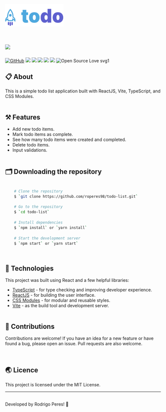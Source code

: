 <h1>
    <img src="src/assets/Logo.svg" width="190px"/>
</h1>

<h1>
    <img src="public/main.png"/>
</h1>

[![GitHub](https://img.shields.io/github/license/mashape/apistatus.svg)](https://github.com/roperes98/todo-list/blob/master/LICENSE)
![](https://img.shields.io/github/package-json/v/roperes98/todo-list.svg)
![](https://img.shields.io/github/last-commit/roperes98/todo-list.svg?color=red)
![](https://img.shields.io/github/languages/count/roperes98/todo-list.svg?color=lightgrey)
![](https://img.shields.io/github/languages/top/roperes98/todo-list.svg?color=yellow)
![](https://img.shields.io/github/repo-size/roperes98/todo-list.svg)
![Open Source Love svg1](https://badges.frapsoft.com/os/v1/open-source.svg?v=103)⠀⠀⠀⠀
⠀⠀⠀⠀⠀⠀⠀⠀<br>
## 📋 About

This is a simple todo list application built with ReactJS, Vite, TypeScript, and CSS Modules.
⠀⠀⠀⠀⠀⠀⠀⠀<br><br>
## ⚒️ Features

- Add new todo items.
- Mark todo items as complete.
- See how many todo items were created and completed.
- Delete todo items.
- Input validations.
⠀⠀⠀⠀⠀⠀⠀⠀<br><br>
## 🗂️ Downloading the repository

```bash

    # Clone the repository
    $ `git clone https://github.com/roperes98/todo-list.git`

    # Go to the repository
    $ `cd todo-list`

    # Install dependencies
    $ `npm install` or `yarn install`

    # Start the development server
    $ `npm start` or `yarn start`

```
⠀⠀⠀⠀⠀⠀⠀⠀<br>
## 🚀 Technologies

This project was built using React and a few helpful libraries:

- [TypeScript](https://www.typescriptlang.org/) - for type checking and improving developer experience.
- [ReactJS](https://reactjs.org) - for building the user interface.
- [CSS Modules](https://github.com/css-modules/css-modules) - for modular and reusable styles.
- [Vite](https://vitejs.dev/) - as the build tool and development server.
⠀⠀⠀⠀⠀⠀<br><br>
## 🚀 Contributions

Contributions are welcome! If you have an idea for a new feature or have found a bug, please open an issue. Pull requests are also welcome.
⠀⠀⠀⠀⠀⠀<br><br>
## 🌏 Licence

This project is licensed under the MIT License.<br>

---
⠀⠀⠀⠀⠀⠀⠀⠀<br>
Developed by Rodrigo Peres! 👾
